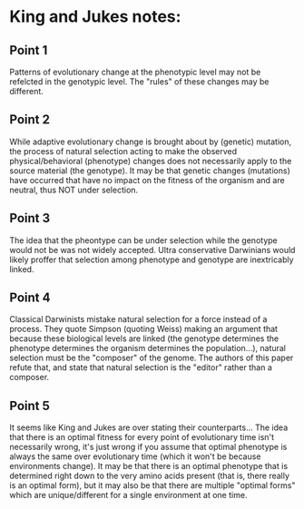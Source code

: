 # King and Jukes notes:  

## Point 1
Patterns of evolutionary change at the phenotypic level may not be refelcted in the genotypic level. The "rules" of these changes may be different.  

## Point 2
While adaptive evolutionary change is brought about by (genetic) mutation, the process of natural selection acting to make the observed physical/behavioral (phenotype) changes does not necessarily apply to the source material (the genotype). It may be that genetic changes (mutations) have occurred that have no impact on the fitness of the organism and are neutral, thus NOT under selection.  

## Point 3
The idea that the pheontype can be under selection while the genotype would not be was not widely accepted. Ultra conservative Darwinians would likely proffer that selection among phenotype and genotype are inextricably linked.  

## Point 4
Classical Darwinists mistake natural selection for a force instead of a process. They quote Simpson (quoting Weiss) making an argument that because these biological levels are linked (the genotype determines the phenotype determines the organism determines the population...), natural selection must be the "composer" of the genome. The authors of this paper refute that, and state that natural selection is the "editor" rather than a composer.  

## Point 5
It seems like King and Jukes are over stating their counterparts... The idea that there is an optimal fitness for every point of evolutionary time isn't necessarily wrong, it's just wrong if you assume that optimal phenotype is always the same over evolutionary time (which it won't be because environments change). It may be that there is an optimal phenotype that is determined right down to the very amino acids present (that is, there really is an optimal form), but it may also be that there are multiple "optimal forms" which are unique/different for a single environment at one time.
